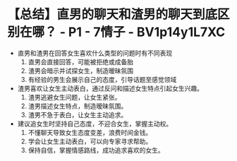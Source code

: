 # 【总结】直男的聊天和渣男的聊天到底区别在哪？ - P1 - 7情子 - BV1p14y1L7XC

-   直男和渣男在回答女生喜欢什么类型的问题时有不同表现
    1.  直男会直接回答，可能被拒绝或成备胎
    2.  渣男会暗示并试探女生，制造暧昧氛围
    3.  有经验的男生会展示自己的态度，引导话题至感觉领域
-   渣男喜欢让女生主动表白，通过反问和描述女生特点引起女生兴趣。
    1.  渣男逃避女生问题，让女生紧张。
    2.  渣男描述女生特点，制造暧昧氛围。
    3.  渣男不急于表白，让女生主动追求。
-   建议追女生时坚持自己态度，不迎合女生，掌握主动权。
    1.  不懂聊天导致女生态度变差，浪费时间金钱。
    2.  学会让女生主动表白，可以向专家寻求帮助。
    3.  保持自信，掌握情感路线，成功追求喜欢的女生。